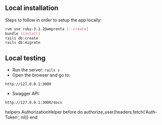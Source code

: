 ## Local installation

Steps to follow in order to setup the app locally:

```sh
rvm use ruby-3.1.2@amprenta [--create]
bundle [install]
rails db:create
rails db:migrate
```

## Local testing
- Run the server: `rails s`
- Open the browser and go to:
```sh
http://127.0.0.1:3000
```
- Swagger API:
```sh
http://127.0.0.1:3000/docs
```
helpers AuthorizationHelper
before do
authorize_user(headers.fetch('Auth-Token', nil))
end
